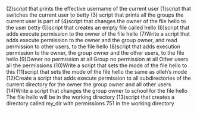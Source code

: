 (2)script that prints the effective username of the current user
(1)script that switches the current user to betty
(3) script that prints all the groups the current user is part of
(4)script that changes the owner of the file hello to the user betty
(5)script that creates an empty file called hello
(6)script that adds execute permission to the owner of the file hello
(7)Write a script that adds execute permission to the owner and the group owner, and read permission to other users, to the file hello
(8)script that adds execution permission to the owner, the group owner and the other users, to the file hello
(9)Owner no permission at all Group no permission at all Other users all the permissions
(10)Write a script that sets the mode of the file hello to this
(11)script that sets the mode of the file hello the same as olleh’s mode
(12)Create a script that adds execute permission to all subdirectories of the current directory for the owner the group owner and all other users
(14)Write a script that changes the group owner to school for the file hello The file hello will be in the working directory
(13)script that creates a directory called my_dir with permissions 751 in the working directory
